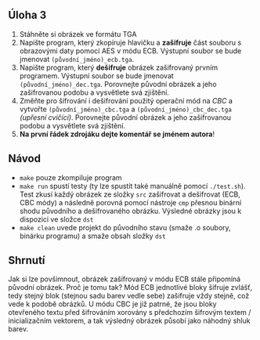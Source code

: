 ## Úloha 3

1. Stáhněte si obrázek ve formátu TGA
2. Napište program, který zkopíruje hlavičku a **zašifruje** část souboru s obrazovými daty pomocí AES v módu ECB. Výstupní soubor se bude jmenovat `(původní_jméno)_ecb.tga`.
3. Napište program, který **dešifruje** obrázek zašifrovaný prvním programem. Výstupní soubor se bude jmenovat `(původní_jméno)_dec.tga`.
   Porovnejte původní obrázek a jeho zašifrovanou podobu a vysvětlete svá zjištění.
4. Změňte pro šifrování i dešifrování použitý operační mód na *CBC* a vytvořte `(původní_jméno)_cbc.tga` a `(původní_jméno)_cbc_dec.tga` _(upřesní cvičící)_.
   Porovnejte původní obrázek a jeho zašifrovanou podobu a vysvětlete svá zjištění.
5. **Na první řádek zdrojáku dejte komentář se jménem autora**!

## Návod

 - `make` pouze zkompiluje program
 - `make run` spustí testy (ty lze spustit také manuálně pomocí `./test.sh`). Test zkusí každý obrázek ze složky `src` zašifrovat a dešifrovat (ECB, CBC módy) a následně porovná pomocí nástroje `cmp` přesnou binární shodu původního a dešifrovaného obrázku. Výsledné obrázky jsou k dispozici ve složce `dst`
 - `make clean` uvede projekt do původního stavu (smaže .o soubory, binárku programu) a smaže obsah složky `dst`

## Shrnutí

Jak si lze povšimnout, obrázek zašifrovaný v módu ECB stále připomíná původní obrázek. Proč je tomu tak? Mód ECB jednotlivé bloky šifruje zvlášť, tedy stejný blok (stejnou sadu barev vedle sebe) zašifruje vždy stejně, což vede k podobě obrázků. U módu CBC je již patrné, že jsou bloky otevřeného textu před šifrováním xorovány s předchozím šifrovým textem / inicializačním vektorem, a tak výsledný obrázek působí jako náhodný shluk barev.

